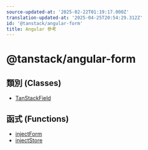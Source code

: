 ```yaml
---
source-updated-at: '2025-02-22T01:19:17.000Z'
translation-updated-at: '2025-04-25T20:54:29.312Z'
id: '@tanstack/angular-form'
title: Angular 參考
---
```

<!-- 請勿編輯：此頁面由類型註解自動生成 -->

# @tanstack/angular-form

## 類別 (Classes)

- [TanStackField](classes/tanstackfield.md)

## 函式 (Functions)

- [injectForm](functions/injectform.md)
- [injectStore](functions/injectstore.md)
